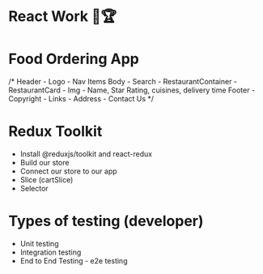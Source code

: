 # React Work 🥇🏆

# Food Ordering App
/*
Header
    - Logo
    - Nav Items
Body
    - Search
    - RestaurantContainer
        - RestaurantCard
            - Img
            - Name, Star Rating, cuisines, delivery time
Footer
    - Copyright
    - Links
    - Address
    - Contact Us
*/

# Redux Toolkit
 - Install @reduxjs/toolkit and react-redux
 - Build our store
 - Connect our store to our app
 - Slice (cartSlice)
 - Selector 

# Types of testing (developer)
 - Unit testing
 - Integration testing
 - End to End Testing - e2e testing